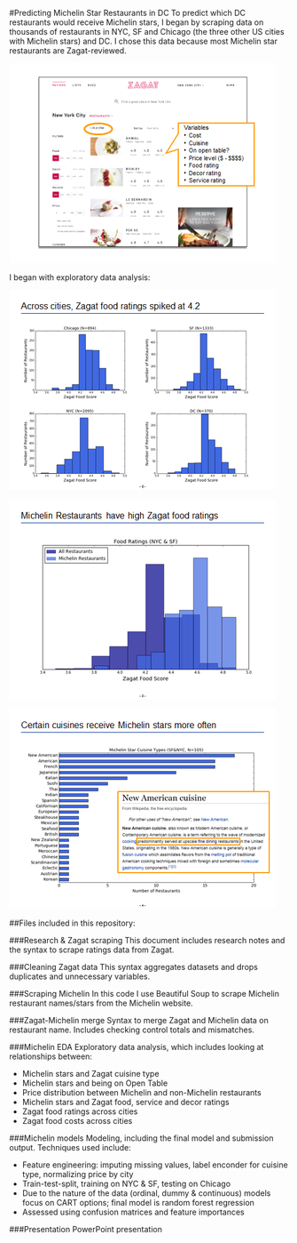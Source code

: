 #Predicting Michelin Star Restaurants in DC
To predict which DC restaurants would receive Michelin stars, I began by scraping data on thousands of restaurants in NYC, SF and Chicago (the three other US cities with Michelin stars) and DC. I chose this data because most Michelin star restaurants are Zagat-reviewed. 

![Zagat](/Predicting%20DC%20Michelin%20Restaurants/images/Zagat.png)

I began with exploratory data analysis: 

![Food Ratings](/Predicting%20DC%20Michelin%20Restaurants/images/food%20ratings.png)

![Food Ratings2](/Predicting%20DC%20Michelin%20Restaurants/images/food%20ratings2.png)

![Cuisines](/Predicting%20DC%20Michelin%20Restaurants/images/cuisines.png)


##Files included in this repository: 

###Research & Zagat scraping
This document includes research notes and the syntax to scrape ratings data from Zagat.

###Cleaning Zagat data
This syntax aggregates datasets and drops duplicates and unnecessary variables.

###Scraping Michelin
In this code I use Beautiful Soup to scrape Michelin restaurant names/stars from the Michelin website.

###Zagat-Michelin merge
Syntax to merge Zagat and Michelin data on restaurant name. Includes checking control totals and mismatches.

###Michelin EDA
Exploratory data analysis, which includes looking at relationships between: 
* Michelin stars and Zagat cuisine type
* Michelin stars and being on Open Table
* Price distribution between Michelin and non-Michelin restaurants
* Michelin stars and Zagat food, service and decor ratings
* Zagat food ratings across cities
* Zagat food costs across cities

###Michelin models
Modeling, including the final model and submission output. Techniques used include:
* Feature engineering: imputing missing values, label enconder for cuisine type, normalizing price by city
* Train-test-split, training on NYC & SF, testing on Chicago
* Due to the nature of the data (ordinal, dummy & continuous) models focus on CART options; final model is random forest regression
* Assessed using confusion matrices and feature importances

###Presentation
PowerPoint presentation
